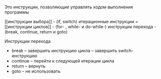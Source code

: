 Это инструкции, позволяющие управлять ходом выполнения программы

[[инструкции выбора]] - (if, switch)
итерационные инструкции = [[инструкции циклов]] - (for- , while- и do-while-)
инструкции перехода - (break, continue, return и goto)

Инструкции перехода 
- break 
  – завершить инструкцию цикла 
  – завершить switch-инструкцию 
- continue 
  – перейти к следующей итерации цикла 
- return
  – вернуть
- goto
  – не использовать